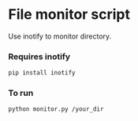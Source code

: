 # File monitor script

Use inotify to monitor directory.


### Requires inotify

```bash
pip install inotify
```

### To run


```bash
python monitor.py /your_dir
```


